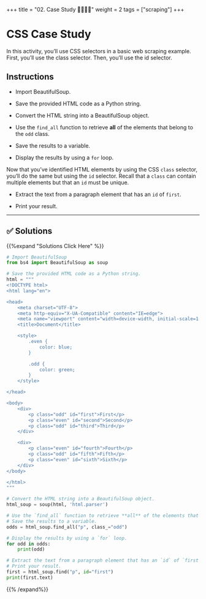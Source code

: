 +++
title = "02. Case Study 👩‍🎓👨‍🎓"
weight = 2
tags = ["scraping"] 
+++

# CSS Case Study

In this activity, you’ll use CSS selectors in a basic web scraping example. First, you’ll use the class selector. Then, you’ll use the id selector.

## Instructions

* Import BeautifulSoup.

* Save the provided HTML code as a Python string.

* Convert the HTML string into a BeautifulSoup object.

* Use the `find_all` function to retrieve **all** of the elements that belong to the `odd` class. 

* Save the results to a variable.

* Display the results by using a `for` loop.

Now that you’ve identified HTML elements by using the CSS `class` selector, you’ll do the same but using the `id` selector. Recall that a `class` can contain multiple elements but that an `id` must be unique.

* Extract the text from a paragraph element that has an `id` of `first`.

* Print your result.

- - -


## ✅ Solutions
{{%expand "Solutions Click Here" %}}
```python
# Import BeautifulSoup
from bs4 import BeautifulSoup as soup

# Save the provided HTML code as a Python string.
html = """
<!DOCTYPE html>
<html lang="en">

<head>
    <meta charset="UTF-8">
    <meta http-equiv="X-UA-Compatible" content="IE=edge">
    <meta name="viewport" content="width=device-width, initial-scale=1.0">
    <title>Document</title>

    <style>
        .even {
            color: blue;
        }

        .odd {
            color: green;
        }
    </style>

</head>

<body>
    <div>
        <p class="odd" id="first">First</p>
        <p class="even" id="second">Second</p>
        <p class="odd" id="third">Third</p>
    </div>

    <div>
        <p class="even" id="fourth">Fourth</p>
        <p class="odd" id="fifth">Fifth</p>
        <p class="even" id="sixth">Sixth</p>
    </div>
</body>

</html>
"""

# Convert the HTML string into a BeautifulSoup object.
html_soup = soup(html, 'html.parser')

# Use the `find_all` function to retrieve **all** of the elements that belong to the `odd` class. 
# Save the results to a variable.
odds = html_soup.find_all("p", class_="odd")

# Display the results by using a `for` loop.
for odd in odds:
    print(odd)

# Extract the text from a paragraph element that has an `id` of `first`.
# Print your result.
first = html_soup.find("p", id="first")
print(first.text)

```
{{% /expand%}}